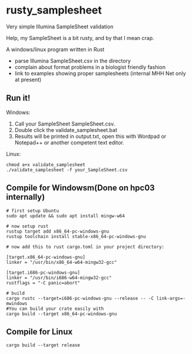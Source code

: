 # rusty_samplesheet
Very simple Illumina SampleSheet validation

Help, my SampleSheet is a bit rusty, and by that I mean crap.

A windows/linux program written in Rust
- parse Illumina SampleSheet.csv in the directory
- complain about format problems in a biologist friendly fashion
- link to examples showing proper samplesheets (internal MHH Net only at present)



## Run it!
Windows: 
1. Call your SampleSheet SampleSheet.csv. 
2. Double click the validate_samplesheet.bat
3. Results will be printed in output.txt, open this with Wordpad or Notepad++ or another competent text editor.  

Linux: 
```
chmod a+x validate_samplesheet
./validate_samplesheet -f your_SampleSheet.csv
```

## Compile for Windowsm(Done on hpc03 internally)
```
# first setup Ubuntu
sudo apt update && sudo apt install mingw-w64

# now setup rust
rustup target add x86_64-pc-windows-gnu
rustup toolchain install stable-x86_64-pc-windows-gnu

# now add this to rust cargo.toml in your project directory:

[target.x86_64-pc-windows-gnu]
linker = "/usr/bin/x86_64-w64-mingw32-gcc"

[target.i686-pc-windows-gnu]
linker = "/usr/bin/i686-w64-mingw32-gcc"
rustflags = "-C panic=abort"

# build 
cargo rustc --target=i686-pc-windows-gnu --release -- -C link-args=-mwindows
#You can build your crate easily with
cargo build --target x86_64-pc-windows-gnu

```


## Compile for Linux
```
cargo build --target release
```
